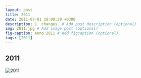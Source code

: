 ```yaml
---
layout: post
title: 2011
date: 2011-07-01 10:00:20 +0300
description: 1  changes. # Add post description (optional)
img: 2011.jpg # Add image post (optional)
fig-caption: Anno 2011 # Add figcaption (optional)
tags: [2011]
---
```



## 2011

![2011]({{site.baseurl}}/assets/img/2011.jpg)
